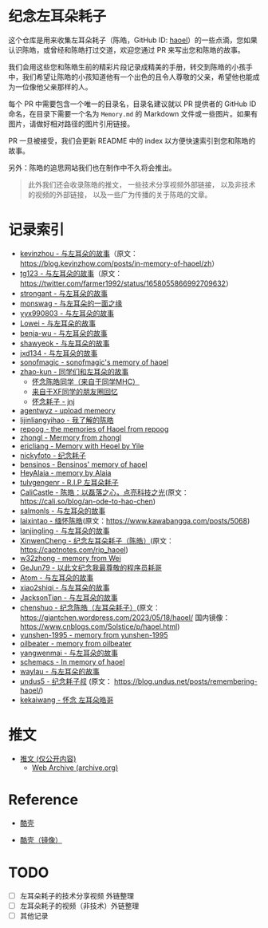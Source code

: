 # 纪念左耳朵耗子

这个仓库是用来收集左耳朵耗子（陈皓，GitHub ID: [haoel](https://github.com/haoel)）的一些点滴，您如果认识陈皓，或曾经和陈皓打过交道，欢迎您通过 PR 来写出您和陈皓的故事。

我们会用这些您和陈皓生前的精彩片段记录成精美的手册，转交到陈皓的小孩手中，我们希望让陈皓的小孩知道他有一个出色的且令人尊敬的父亲，希望他也能成为一位像他父亲那样的人。

每个 PR 中需要包含一个唯一的目录名，目录名建议就以 PR 提供者的 GitHub ID 命名，在目录下需要一个名为 `Memory.md` 的 Markdown 文件或一些图片。如果有图片，请做好相对路径的图片引用链接。

PR 一旦被接受，我们会更新 README 中的 index 以方便快速索引到您和陈皓的故事。

另外：陈皓的追思网站我们也在制作中不久将会推出。

> 此外我们还会收录陈皓的推文， 一些技术分享视频外部链接， 以及非技术的视频的外部链接， 以及一些广为传播的关于陈皓的文章。

# 记录索引

- [kevinzhou - 与左耳朵的故事](./kevinzhow/Memory.MD)（原文：<https://blog.kevinzhow.com/posts/in-memory-of-haoel/zh>）
- [tg123 - 与左耳朵的故事](./tg123/Memory.MD)（原文：<https://twitter.com/farmer1992/status/1658055866992709632>）
- [strongant - 与左耳朵的故事](./strongant/Memory.MD)
- [monswag - 与左耳朵的一面之缘](./monswag/Memory.MD)
- [yyx990803 - 与左耳朵的故事](./yyx990803/Memory.md)
- [Lowei - 与左耳朵的故事](./Lowei/Memory.MD)
- [benja-wu - 与左耳朵的故事](./benja-wu/Memory.MD)
- [shawyeok - 与左耳朵的故事](./shawyeok/Memory.md)
- [jxd134 - 与左耳朵的故事](./jxd134/Memory.MD)
- [sonofmagic - sonofmagic's memory of haoel](./sonofmagic/Memory.md)
- [zhao-kun - 同学们和左耳朵的故事](./zhao-kun/Memory.MD)
  - [怀念陈皓同学（来自于同学MHC）](./zhao-kun/Memory.MD#怀念陈皓同学-来自同学mhc)
  - [来自于XF同学的朋友圈回忆](./zhao-kun/Memory.MD#来自与同学xf的朋友圈回忆)
  - [怀念耗子 - jnj](./zhao-kun/Memory.MD#怀念耗子jnj)
- [agentwyz - upload memeory](./agentwyz/memeory.md)
- [lijinliangyihao  - 我了解的陈皓](./lijinliangyihao/Memory.MD)
- [repoog - the memories of Haoel from repoog](./repoog/Memory.MD)
- [zhongl - Mermory from zhongl](./zhongl/Memory.MD)
- [ericliang - Memory with Heoel by Yile](./ericliang/Memory.MD)
- [nickyfoto - 纪念耗子](./nickyfoto/Memory.MD)
- [bensinos - Bensinos' memory of haoel](./bensinos/Memory.MD)
- [HeyAlaia - memory by Alaia](./HeyAlaia/Memory.md)
- [tulvgengenr - R.I.P 左耳朵耗子](./tulvgengenr/Memory.MD)
- [CaliCastle - 陈皓：以磊落之心，点亮科技之光](./CaliCastle/Memory.md)(原文：<https://cali.so/blog/an-ode-to-hao-chen>)
- [salmonls - 与左耳朵的故事](./salmonls/Memory.MD)
- [laixintao - 缅怀陈皓](./laixintao/Mermory.MD)(原文：<https://www.kawabangga.com/posts/5068>)
- [lanjingling - 与左耳朵的故事](./lanjingling/Memory.md)
- [XinwenCheng - 纪念左耳朵耗子（陈皓）](./XinwenCheng/Memory.MD)(原文：<https://captnotes.com/rip_haoel>)
- [w32zhong - memory from Wei](./w32zhong/Memory.md)
- [GeJun79 - 以此文纪念我最尊敬的程序员耗哥](./GeJun79/Memory.MD)
- [Atom - 与左耳朵的故事](./Atom/Memory.MD)
- [xiao2shiqi - 与左耳朵的故事](./xiao2shiqi/Memory.MD)
- [JacksonTian - 与左耳朵的故事](./JacksonTian/Memory.md)
- [chenshuo - 纪念陈皓（左耳朵耗子）](./chenshuo/Memory.md)(原文：<https://giantchen.wordpress.com/2023/05/18/haoel/> 国内镜像：<https://www.cnblogs.com/Solstice/p/haoel.html>)
- [yunshen-1995 - memory from yunshen-1995](./yunshen-1995/Memory.MD)
- [oilbeater - memory from oilbeater](./oilbeater/Memory.md)
- [yangwenmai - 与左耳朵的故事](./yangwenmai/memory.md)
- [schemacs -  In memory of haoel](./schemacs/Memory.MD)
- [waylau - 与左耳朵的故事](./waylau/Memory.md) 
- [undus5 - 纪念耗子叔](./undus5/Memory.md) (原文： <https://blog.undus.net/posts/remembering-haoel/>)
- [kekaiwang - 怀念 左耳朵皓哥](./kekaiwang/Memory.md)

# 推文
- [推文 (仅公开内容)](./Tweets/)
  - [Web Archive (archive.org)](https://archive.org/details/haoel_tweets)

# Reference

- [酷壳](https://coolshell.cn)

- [酷壳（镜像）](https://coolshell.org)
# TODO

- [ ] 左耳朵耗子的技术分享视频 外链整理
- [ ] 左耳朵耗子的视频（非技术）外链整理
- [ ] 其他记录
